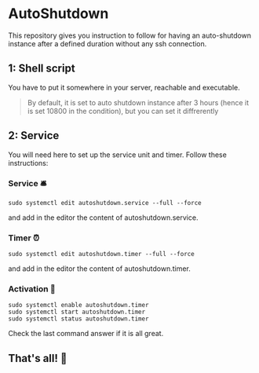 # AutoShutdown

This repository gives you instruction to follow for having an auto-shutdown instance after a defined duration without any ssh connection.

## 1: Shell script

You have to put it somewhere in your server, reachable and executable.

> By default, it is set to auto shutdown instance after 3 hours (hence it is set 10800 in the condition), but you can set it diffrerently

## 2: Service

You will need here to set up the service unit and timer. Follow these instructions:

### Service 🛎️
```
sudo systemctl edit autoshutdown.service --full --force
```
and add in the editor the content of autoshutdown.service.

### Timer ⏰
```
sudo systemctl edit autoshutdown.timer --full --force
```
and add in the editor the content of autoshutdown.timer.

### Activation 🏁
```
sudo systemctl enable autoshutdown.timer
sudo systemctl start autoshutdown.timer
sudo systemctl status autoshutdown.timer
```

Check the last command answer if it is all great.

## That's all! 🎉